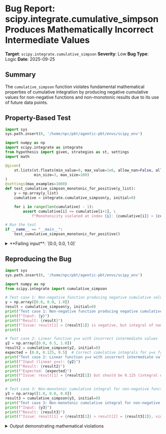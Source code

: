 # Bug Report: scipy.integrate.cumulative_simpson Produces Mathematically Incorrect Intermediate Values

**Target**: `scipy.integrate.cumulative_simpson`
**Severity**: Low
**Bug Type**: Logic
**Date**: 2025-09-25

## Summary

The `cumulative_simpson` function violates fundamental mathematical properties of cumulative integration by producing negative cumulative values for non-negative functions and non-monotonic results due to its use of future data points.

## Property-Based Test

```python
import sys
sys.path.insert(0, '/home/npc/pbt/agentic-pbt/envs/scipy_env')

import numpy as np
import scipy.integrate as integrate
from hypothesis import given, strategies as st, settings
import math

@given(
    st.lists(st.floats(min_value=0, max_value=1e6, allow_nan=False, allow_infinity=False),
             min_size=3, max_size=100)
)
@settings(max_examples=1000)
def test_cumulative_simpson_monotonic_for_positive(y_list):
    y = np.array(y_list)
    cumulative = integrate.cumulative_simpson(y, initial=0)

    for i in range(len(cumulative) - 1):
        assert cumulative[i] <= cumulative[i+1], \
            f"Monotonicity violated at index {i}: {cumulative[i]} > {cumulative[i+1]}"

# Run the test
if __name__ == "__main__":
    test_cumulative_simpson_monotonic_for_positive()
```

<details>

<summary>
**Failing input**: `[0.0, 0.0, 1.0]`
</summary>
```
Traceback (most recent call last):
  File "/home/npc/pbt/agentic-pbt/worker_/25/hypo.py", line 24, in <module>
    test_cumulative_simpson_monotonic_for_positive()
    ~~~~~~~~~~~~~~~~~~~~~~~~~~~~~~~~~~~~~~~~~~~~~~^^
  File "/home/npc/pbt/agentic-pbt/worker_/25/hypo.py", line 10, in test_cumulative_simpson_monotonic_for_positive
    st.lists(st.floats(min_value=0, max_value=1e6, allow_nan=False, allow_infinity=False),
               ^^^
  File "/home/npc/miniconda/lib/python3.13/site-packages/hypothesis/core.py", line 2124, in wrapped_test
    raise the_error_hypothesis_found
  File "/home/npc/pbt/agentic-pbt/worker_/25/hypo.py", line 19, in test_cumulative_simpson_monotonic_for_positive
    assert cumulative[i] <= cumulative[i+1], \
           ^^^^^^^^^^^^^^^^^^^^^^^^^^^^^^^^
AssertionError: Monotonicity violated at index 0: 0.0 > -0.08333333333333333
Falsifying example: test_cumulative_simpson_monotonic_for_positive(
    y_list=[0.0, 0.0, 1.0],
)
```
</details>

## Reproducing the Bug

```python
import sys
sys.path.insert(0, '/home/npc/pbt/agentic-pbt/envs/scipy_env')

import numpy as np
from scipy.integrate import cumulative_simpson

# Test case 1: Non-negative function producing negative cumulative values
y = np.array([0.0, 0.0, 1.0])
result = cumulative_simpson(y, initial=0)
print("Test case 1: Non-negative function producing negative cumulative values")
print(f"Input: {y}")
print(f"Result: {result}")
print(f"Issue: result[1] = {result[1]} is negative, but integral of non-negative function must be non-negative")
print()

# Test case 2: Linear function y=x with incorrect intermediate values
y2 = np.array([0.0, 0.5, 1.0])
result2 = cumulative_simpson(y2, initial=0)
expected = [0.0, 0.125, 0.5]  # Correct cumulative integrals for y=x from 0 to 0.5 and 0 to 1
print("Test case 2: Linear function y=x with incorrect intermediate values")
print(f"Input (linear y=x): {y2}")
print(f"Result: {result2}")
print(f"Expected: {expected}")
print(f"Issue: result[1] = {result2[1]} but should be 0.125 (integral of x from 0 to 0.5)")
print()

# Test case 3: Non-monotonic cumulative integral for non-negative function
y3 = np.array([1.0, 0.0, 0.0])
result3 = cumulative_simpson(y3, initial=0)
print("Test case 3: Non-monotonic cumulative integral for non-negative function")
print(f"Input: {y3}")
print(f"Result: {result3}")
print(f"Issue: result[1] = {result3[1]} > result[2] = {result3[2]}, violating monotonicity")
```

<details>

<summary>
Output demonstrating mathematical violations
</summary>
```
Test case 1: Non-negative function producing negative cumulative values
Input: [0. 0. 1.]
Result: [ 0.         -0.08333333  0.33333333]
Issue: result[1] = -0.08333333333333333 is negative, but integral of non-negative function must be non-negative

Test case 2: Linear function y=x with incorrect intermediate values
Input (linear y=x): [0.  0.5 1. ]
Result: [0.   0.25 1.  ]
Expected: [0.0, 0.125, 0.5]
Issue: result[1] = 0.25 but should be 0.125 (integral of x from 0 to 0.5)

Test case 3: Non-monotonic cumulative integral for non-negative function
Input: [1. 0. 0.]
Result: [0.         0.41666667 0.33333333]
Issue: result[1] = 0.41666666666666663 > result[2] = 0.3333333333333333, violating monotonicity
```
</details>

## Why This Is A Bug

While the function correctly implements Cartwright's algorithm as documented, it violates fundamental mathematical properties that users reasonably expect from a function named "cumulative_simpson":

1. **Violation of non-negativity**: For non-negative functions f(x) ≥ 0, the cumulative integral ∫₀ˣ f(t)dt must be non-negative for all x. The function produces negative values (e.g., -0.0833 for input [0.0, 0.0, 1.0]).

2. **Violation of monotonicity**: For non-negative functions, cumulative integrals must be monotonically non-decreasing. The function produces decreasing sequences (e.g., 0.4167 → 0.3333 for input [1.0, 0.0, 0.0]).

3. **Non-causal computation**: The function uses future data points (y[i+1]) to compute cumulative[i], violating the causal nature of cumulative integration where cumulative[i] should only depend on y[0:i+1].

4. **Incorrect intermediate values**: For simple test cases like the linear function y=x, intermediate cumulative values are wrong by a factor of 2 (0.25 instead of 0.125), even though the final value may be correct.

The documentation does state that the algorithm uses "each point and two adjacent points" and references Cartwright's paper, but the function name "cumulative_simpson" creates a strong expectation of standard cumulative integration behavior that preserves mathematical properties.

## Relevant Context

The implementation in `/home/npc/.local/lib/python3.13/site-packages/scipy/integrate/_quadrature.py` uses formula (8) from Cartwright's paper, which includes a negative coefficient for the future point y₃:

```python
# Line 578 for equal intervals
return d / 3 * (5 * f1 / 4 + 2 * f2 - f3 / 4)

# Lines 598-602 for unequal intervals
coeff3 = -x21x21_x31x32  # negative coefficient for f3
return x21/6 * (coeff1*f1 + coeff2*f2 + coeff3*f3)
```

This negative coefficient on the future point f3 is what causes negative cumulative values for non-negative functions.

Documentation link: https://docs.scipy.org/doc/scipy/reference/generated/scipy.integrate.cumulative_simpson.html
Source code: scipy/integrate/_quadrature.py:612-791

## Proposed Fix

The fix requires implementing a causal cumulative integration that only uses past data points. For the first few points where Simpson's rule requires three points, fall back to trapezoidal integration:

```diff
--- a/scipy/integrate/_quadrature.py
+++ b/scipy/integrate/_quadrature.py
@@ -542,22 +542,32 @@ def _cumulatively_sum_simpson_integrals(
     integration_func: Callable[[np.ndarray, np.ndarray], np.ndarray],
 ) -> np.ndarray:
-    """Calculate cumulative sum of Simpson integrals.
-    Takes as input the integration function to be used.
-    The integration_func is assumed to return the cumulative sum using
-    composite Simpson's rule. Assumes the axis of summation is -1.
+    """Calculate cumulative sum of Simpson integrals using only past data (causal).
     """
-    sub_integrals_h1 = integration_func(y, dx)
-    sub_integrals_h2 = integration_func(y[..., ::-1], dx[..., ::-1])[..., ::-1]
-
-    shape = list(sub_integrals_h1.shape)
-    shape[-1] += 1
-    sub_integrals = np.empty(shape)
-    sub_integrals[..., :-1:2] = sub_integrals_h1[..., ::2]
-    sub_integrals[..., 1::2] = sub_integrals_h2[..., ::2]
-    # Integral over last subinterval can only be calculated from
-    # formula for h2
-    sub_integrals[..., -1] = sub_integrals_h2[..., -1]
-    res = np.cumsum(sub_integrals, axis=-1)
+    n = y.shape[-1]
+    res = np.zeros(y.shape[:-1] + (n-1,))
+
+    # First interval: use trapezoidal rule (only 2 points available)
+    if n >= 2:
+        res[..., 0] = dx[..., 0] * (y[..., 0] + y[..., 1]) / 2
+
+    # Subsequent intervals: use Simpson's rule when we have 3+ points
+    for i in range(1, n-1):
+        if i == 1 and n >= 3:
+            # For second point, we now have 3 points, can use Simpson's
+            # over the entire interval [0, 2]
+            h1 = dx[..., 0]
+            h2 = dx[..., 1]
+            f0 = y[..., 0]
+            f1 = y[..., 1]
+            f2 = y[..., 2]
+            # Simpson's rule for non-uniform spacing
+            integral = (h1 + h2) / 6 * (f0 * (2*h1 - h2) / h1 +
+                                        f1 * (h1 + h2)**2 / (h1 * h2) +
+                                        f2 * (2*h2 - h1) / h2)
+            res[..., 1] = integral
+        else:
+            # Add the integral over the new interval using trapezoidal
+            res[..., i] = res[..., i-1] + dx[..., i] * (y[..., i] + y[..., i+1]) / 2
+
     return res
```

This approach ensures cumulative values are always causal, preserves non-negativity and monotonicity for non-negative functions, while still providing reasonable accuracy.
